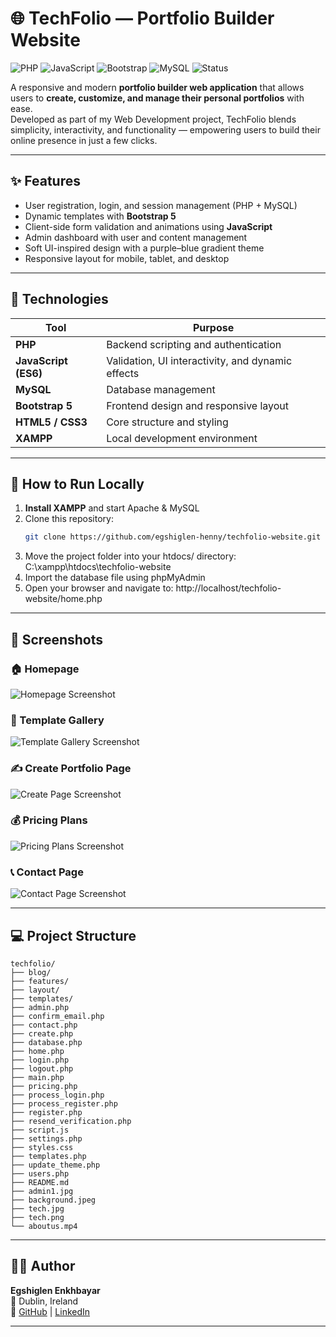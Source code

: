 # 🌐 TechFolio — Portfolio Builder Website
![PHP](https://img.shields.io/badge/PHP-8-blue)
![JavaScript](https://img.shields.io/badge/JavaScript-ES6-yellow)
![Bootstrap](https://img.shields.io/badge/Bootstrap-5-purple)
![MySQL](https://img.shields.io/badge/MySQL-Database-green)
![Status](https://img.shields.io/badge/Status-Complete-brightgreen)

A responsive and modern **portfolio builder web application** that allows users to **create, customize, and manage their personal portfolios** with ease.  
Developed as part of my Web Development project, TechFolio blends simplicity, interactivity, and functionality — empowering users to build their online presence in just a few clicks.

---

## ✨ Features
- User registration, login, and session management (PHP + MySQL)
- Dynamic templates with **Bootstrap 5**
- Client-side form validation and animations using **JavaScript**
- Admin dashboard with user and content management
- Soft UI-inspired design with a purple–blue gradient theme
- Responsive layout for mobile, tablet, and desktop

---

## 🧩 Technologies
| Tool | Purpose |
|------|----------|
| **PHP** | Backend scripting and authentication |
| **JavaScript (ES6)** | Validation, UI interactivity, and dynamic effects |
| **MySQL** | Database management |
| **Bootstrap 5** | Frontend design and responsive layout |
| **HTML5 / CSS3** | Core structure and styling |
| **XAMPP** | Local development environment |

---

## 🚀 How to Run Locally

1. **Install XAMPP** and start Apache & MySQL  
2. Clone this repository:
   ```bash
   git clone https://github.com/egshiglen-henny/techfolio-website.git
   ```
3. Move the project folder into your htdocs/ directory:
   C:\xampp\htdocs\techfolio-website
4. Import the database file using phpMyAdmin
5. Open your browser and navigate to:
   http://localhost/techfolio-website/home.php

---
## 📸 Screenshots

### 🏠 Homepage  
![Homepage Screenshot](./docs/screenshot-home-page.png)

### 🎨 Template Gallery  
![Template Gallery Screenshot](./docs/screenshot-template-page.png)

### ✍️ Create Portfolio Page  
![Create Page Screenshot](./docs/screenshot-create-page.png)

### 💰 Pricing Plans  
![Pricing Plans Screenshot](./docs/screenshot-pricing-plans.png)

### 📞 Contact Page  
![Contact Page Screenshot](./docs/screenshot-contact-page.png)

---

## 💻 Project Structure
  ```
  techfolio/
  ├── blog/
  ├── features/
  ├── layout/
  ├── templates/
  ├── admin.php
  ├── confirm_email.php
  ├── contact.php
  ├── create.php
  ├── database.php
  ├── home.php
  ├── login.php
  ├── logout.php
  ├── main.php
  ├── pricing.php
  ├── process_login.php
  ├── process_register.php
  ├── register.php
  ├── resend_verification.php
  ├── script.js
  ├── settings.php
  ├── styles.css
  ├── templates.php
  ├── update_theme.php
  ├── users.php
  ├── README.md
  ├── admin1.jpg
  ├── background.jpeg
  ├── tech.jpg
  ├── tech.png
  └── aboutus.mp4
  ```

---

## 👩‍💻 Author
**Egshiglen Enkhbayar**  
📍 Dublin, Ireland  
🔗 [GitHub](https://github.com/egshiglen-henny) | [LinkedIn](https://linkedin.com/in/egshiglene)

---

